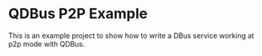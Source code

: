 # QDBus P2P Example

This is an example project
to show how to write a DBus service working
at p2p mode with QDBus.
